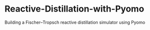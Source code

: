 # Reactive-Distillation-with-Pyomo
Building a Fischer–Tropsch reactive distillation simulator using Pyomo

